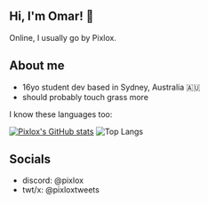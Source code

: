 ## Hi, I'm Omar! 👋
Online, I usually go by Pixlox.

## About me
- 16yo student dev based in Sydney, Australia 🇦🇺
- should probably touch grass more

I know these languages too:

[![Pixlox's GitHub stats](https://github-readme-stats.vercel.app/api?username=pixlox)](https://github.com/anuraghazra/github-readme-stats) ![Top Langs](https://github-readme-stats.vercel.app/api/top-langs/?username=pixlox&hide_progress=false&layout=donut)

## Socials
- discord: @pixlox
- twt/x: @pixloxtweets 


